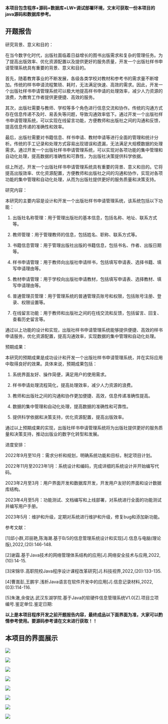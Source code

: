 ****本项目包含程序+源码+数据库+LW+调试部署环境，文末可获取一份本项目的java源码和数据库参考。****

## ******开题报告******

研究背景、意义和目的：

在当今数字化时代，出版社面临着日益增长的图书出版需求和复杂的管理任务。为了提高出版效率、优化资源配置以及提供更好的服务质量，开发一个出版社样书申请管理系统具有重要的背景、意义和目的。

首先，随着教育事业的不断发展，各级各类学校对教材和参考书的需求量不断增加。传统的样书申请流程繁琐、耗时，无法满足快速、高效的需求。因此，开发一个出版社样书申请管理系统可以极大地提高样书申请的处理效率，减少人力资源的浪费，为教育工作者提供更便捷、高效的服务。

其次，出版社需要与教师、学校等多个角色进行信息交流和协作。传统的沟通方式存在信息传递不及时、易丢失等问题，导致沟通效率低下。通过开发一个出版社样书申请管理系统，可以实现在线留言功能，方便教师和出版社之间的沟通和反馈，提高信息传递的准确性和效率。

最后，出版社需要对书籍信息、样书申请、教材申请等进行全面的管理和统计分析。传统的手工记录和处理方式容易出现错误和遗漏，无法满足大规模数据的处理需求。通过开发一个出版社样书申请管理系统，可以实现对各项功能的集中管理和自动化处理，提高数据的准确性和可靠性，为出版社决策提供科学依据。

综上所述，开发一个出版社样书申请管理系统具有重要的背景、意义和目的。它将提高出版效率、优化资源配置，方便教师和出版社之间的沟通和协作，实现对各项功能的集中管理和自动化处理，从而为出版社提供更好的服务质量和决策支持。

研究内容：

本研究的主要内容是设计和开发一个出版社样书申请管理系统，该系统包括以下功能：

  1. 出版社名称管理：用于管理出版社的基本信息，包括名称、地址、联系方式等。

  2. 教师管理：用于管理教师的信息，包括姓名、职称、联系方式等。

  3. 书籍信息管理：用于管理出版社出版的书籍信息，包括书名、作者、出版日期等。

  4. 样书申请管理：用于教师向出版社申请样书，包括填写申请表、选择书籍、填写申请理由等。

  5. 教材申请管理：用于学校向出版社申请教材，包括填写申请表、选择教材、填写申请理由等。

  6. 普通管理员管理：用于管理系统的普通管理员账号和权限，包括账号注册、登录、权限设置等。

  7. 在线留言功能：用于教师和出版社之间的在线交流和反馈，包括留言、回复、查看历史留言等。

通过以上功能的设计和实现，出版社样书申请管理系统能够提供便捷、高效的样书申请服务，优化资源配置，提高沟通效率，实现数据的集中管理和自动化处理。

预期成果：

本研究的预期成果是成功设计和开发一个出版社样书申请管理系统，并在实际应用中取得良好的效果。具体来说，预期成果包括：

  1. 系统界面友好、操作简便，满足用户的使用需求。

  2. 样书申请处理流程简化，提高处理效率，减少人力资源的浪费。

  3. 教师和出版社之间的沟通和协作更加便捷、高效，信息传递准确性提高。

  4. 数据的集中管理和自动化处理，提高数据的准确性和可靠性。

  5. 提供科学依据和决策支持，优化资源配置，提高出版效率。

通过以上预期成果的实现，出版社样书申请管理系统将为出版社提供更好的服务质量和决策支持，推动出版业的数字化转型和发展。

进度安排：

2022年9月至10月：需求分析和规划，明确系统功能和目标，制定项目计划。

2022年11月至2023年1月：系统设计和编码，完成详细的系统设计并开始编写代码。

2023年2月至3月：用户界面开发和数据库开发，开发用户友好的界面和设计数据库结构。

2023年4月至5月：功能测试、文档编写和上线部署，对系统进行全面的功能测试并编写用户手册。

2023年5月：维护和升级，定期对系统进行维护和升级，修复bug和添加新功能。

参考文献：

[1]邱小群,邓丽艳,陈海潮.基于B/S的信息管理系统设计和实现[J].信息与电脑(理论版),2022,(20):146-148.

[2]谢霜.基于Java技术的网络管理体系结构的应用[J].网络安全技术与应用,2022,(10):14-15.

[3]宋锦华.高职院校Java程序设计课程改革研究[J].科技视界,2022,(20):133-135.

[4]曹嵩彭,王鹏宇.浅析Java语言在软件开发中的应用[J].信息记录材料,2022,(03):114-116.

[5]朱澈,余俊达.武汉东湖学院.基于Java的软硬件信息管理系统V1.0[Z].项目立项编号.鉴定单位.鉴定日期:

****以上是本项目程序开发之前开题报告内容，最终成品以下面界面为准，大家可以酌情参考使用。要源码参考请在文末进行获取！！****

## ******本项目的界面展示******

![](./res/392fdf9309be42aab0d9189e4e8153ee.png)

![](./res/c8ac4804c776405b8f5d0a7fe4cbf3fd.png)

![](./res/5ec311a1c284419d9a82ed4fb4b0bb07.png)

![](./res/ca0a442ec389491ea59d95898ebdbc42.png)

![](./res/5d0894ae2c9a4b94ad47d643892c231b.png)

![](./res/a55aa876bc6f499c84c9eb113e23476d.png)

![](./res/803d01a6749e4674abe973987d0ed8be.png)

![](./res/0e34a209c43a47278e40e6a1acb7ee92.png)


